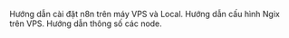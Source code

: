 Hướng dẫn cài đặt n8n trên máy VPS và Local.
Hướng dẫn cấu hình Ngix trên VPS.
Hướng dẫn thông số các node.
